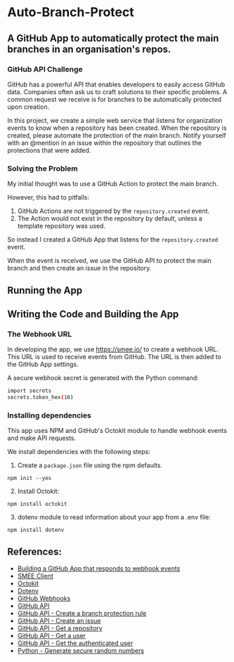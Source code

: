 # Auto-Branch-Protect

## A GitHub App to automatically protect the main branches in an organisation's repos.

### GitHub API Challenge

GitHub has a powerful API that enables developers to easily access GitHub data. Companies often ask us to craft solutions to their specific problems. A common request we receive is for branches to be automatically protected upon creation.

In this project, we create a simple web service that listens for organization events to know when a repository has been created. When the repository is created, please automate the protection of the main branch. Notify yourself with an @mention in an issue within the repository that outlines the protections that were added.

### Solving the Problem

My initial thought was to use a GitHub Action to protect the main branch.

However, this had to pitfalls: 

 1. GitHub Actions are not triggered by the `repository.created` event.
 2. The Action would not exist in the repository by default, unless a template repository was used.

So instead I created a GitHub App that listens for the `repository.created` event.

When the event is received, we use the GitHub API to protect the main branch and then create an issue in the repository.

## Running the App



## Writing the Code and Building the App

### The Webhook URL

In developing the app, we use https://smee.io/ to create a webhook URL. This URL is used to receive events from GitHub. The URL is then added to the GitHub App settings.

A secure webhook secret is generated with the Python command:

```bash
import secrets
secrets.token_hex(16)
```

### Installing dependencies

This app uses NPM and GitHub's Octokit module to handle webhook events and make API requests.

We install dependencies with the following steps:

1. Create a `package.json` file using the npm defaults.

```
npm init --yes
```

2. Install Octokit:

```
npm install octokit
```

3. dotenv module to read information about your app from a .env file:
```
npm install dotenv
```

## References:

- [Building a GitHub App that responds to webhook events](https://docs.github.com/en/apps/creating-github-apps/writing-code-for-a-github-app/building-a-github-app-that-responds-to-webhook-events)
- [SMEE Client](https://smee.io/)
- [Octokit](https://github.com/octokit/octokit.js/#readme)
- [Dotenv](https://www.npmjs.com/package/dotenv)
- [GitHub Webhooks](https://docs.github.com/en/webhooks)
- [GitHub API](https://docs.github.com/en/rest)
- [GitHub API - Create a branch protection rule](https://docs.github.com/en/rest/reference/repos#create-a-branch-protection-rule)
- [GitHub API - Create an issue](https://docs.github.com/en/rest/reference/issues#create-an-issue)
- [GitHub API - Get a repository](https://docs.github.com/en/rest/reference/repos#get-a-repository)
- [GitHub API - Get a user](https://docs.github.com/en/rest/reference/users#get-a-user)
- [GitHub API - Get the authenticated user](https://docs.github.com/en/rest/reference/users#get-the-authenticated-user)
- [Python - Generate secure random numbers](https://docs.python.org/3/library/secrets.html)
